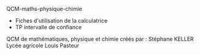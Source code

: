 QCM-maths-physique-chimie
+ Fiches d'utilisation de la calculatrice
+ TP intervalle de confiance

QCM de mathématiques, physique et chimie créés par :
Stéphane KELLER
Lycée agricole Louis Pasteur

